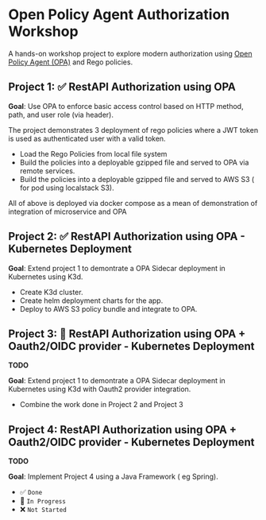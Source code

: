 # Open Policy Agent Authorization Workshop

A hands-on workshop project to explore modern authorization using [Open Policy Agent (OPA)](https://www.openpolicyagent.org/) and Rego policies.

## Project 1: ✅  RestAPI Authorization using OPA

**Goal**: Use OPA to enforce basic access control based on HTTP method, path, and user role (via header).

The project demonstrates 3 deployment of rego policies where a JWT token is used as authenticated user with a valid token.

- Load the Rego Policies from local file system
- Build the policies into a deployable gzipped file and served to OPA via remote services.
- Build the policies into a deployable gzipped file and served to AWS S3 ( for pod using localstack S3).

All of above is deployed via docker compose as a mean of demonstration of integration of microservice and OPA

## Project 2: ✅  RestAPI Authorization using OPA - Kubernetes Deployment

**Goal**: Extend project 1 to demontrate a OPA Sidecar deployment in Kubernetes using K3d.

- Create K3d cluster.
- Create helm deployment charts for the app.
- Deploy to AWS S3 policy bundle and integrate to OPA.


## Project 3: 🔄  RestAPI Authorization using OPA  + Oauth2/OIDC provider - Kubernetes Deployment

**TODO**

**Goal**: Extend project 1 to demontrate a OPA Sidecar deployment in Kubernetes using K3d with Oauth2 provider integration.

- Combine the work done in Project 2 and Project 3


## Project 4: RestAPI Authorization using OPA  + Oauth2/OIDC provider - Kubernetes Deployment

**TODO**

**Goal**: Implement Project 4 using a Java Framework ( eg Spring).


* ✅ `Done`
* 🔄 `In Progress`
* ❌ `Not Started`